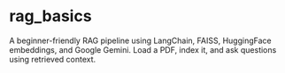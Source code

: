 # rag_basics
A beginner-friendly RAG pipeline using LangChain, FAISS, HuggingFace embeddings, and Google Gemini. Load a PDF, index it, and ask questions using retrieved context.
